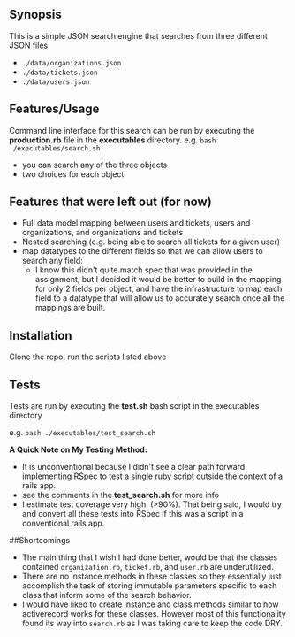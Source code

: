 ## Synopsis

This is a simple JSON search engine that searches from three different JSON files
- `./data/organizations.json`
- `./data/tickets.json`
- `./data/users.json`

## Features/Usage

Command line interface for this search can be run by executing the **production.rb** file in the **executables** directory.  e.g. `bash ./executables/search.sh`

- you can search any of the three objects
- two choices for each object

## Features that were left out (for now)

  - Full data model mapping between users and tickets, users and organizations, and organizations and tickets
  - Nested searching (e.g. being able to search all tickets for a given user)
  - map datatypes to the different fields so that we can allow users to search any field:
    - I know this didn't quite match spec that was provided in the assignment, but I decided it would be better to build in the mapping for only 2 fields per object, and have the infrastructure to map each field to a datatype that will allow us to accurately search once all the mappings are built.

## Installation

Clone the repo, run the scripts listed above

## Tests

Tests are run by executing the **test.sh** bash script in the executables directory

e.g. `bash ./executables/test_search.sh`

**A Quick Note on My Testing Method:**
- It is unconventional because I didn't see a clear path forward implementing RSpec to test a single ruby script outside the context of a rails app.
- see the comments in the **test_search.sh** for more info
- I estimate test coverage very high. (>90%). That being said, I would try and convert all these tests into RSpec if this was a script in a conventional rails app.


##Shortcomings
- The main thing that I wish I had done better, would be that the classes contained `organization.rb`, `ticket.rb`, and `user.rb` are underutilized.  
- There are no instance methods in these classes so they essentially just accomplish the task of storing immutable parameters specific to each class that inform some of the search behavior.
- I would have liked to create instance and class methods similar to how activerecord works for these classes.  However most of this functionality found its way into `search.rb` as I was taking care to keep the code DRY.
